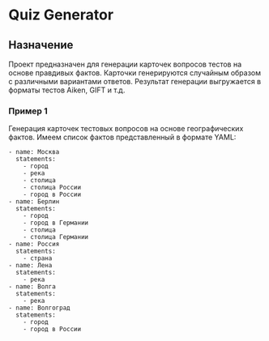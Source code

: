 # Quiz Generator
## Назначение

Проект предназначен для генерации карточек вопросов тестов на основе правдивых фактов. Карточки генерируются случайным образом с различными вариантами ответов.
Результат генерации выгружается в форматы тестов Aiken, GIFT и т.д. 

### Пример 1

Генерация карточек тестовых вопросов на основе географических фактов.
Имеем список фактов представленный в формате YAML:
```
- name: Москва
  statements:
    - город
    - река
    - столица
    - столица России
    - город в России
- name: Берлин
  statements:
    - город
    - город в Германии
    - столица
    - столица Германии
- name: Россия
  statements:
    - страна
- name: Лена
  statements:
    - река
- name: Волга
  statements:
    - река
- name: Волгоград
  statements:
    - город
    - город в России
```